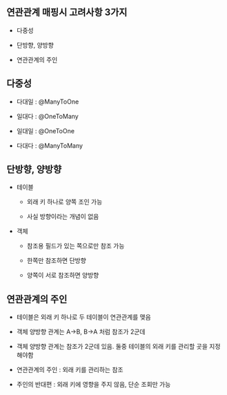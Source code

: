 ## 연관관계 매핑시 고려사항 3가지

- 다중성

- 단방향, 양방향

- 연관관계의 주인

## 다중성

- 다대일 : @ManyToOne

- 일대다 : @OneToMany

- 일대일 : @OneToOne

- 다대다 : @ManyToMany

## 단방향, 양방향

- 테이블

    - 외래 키 하나로 양쪽 조인 가능

    - 사실 방향이라는 개념이 없음

- 객체

    - 참조용 필드가 있는 쪽으로만 참조 가능

    - 한쪽만 참조하면 단방향

    - 양쪽이 서로 참조하면 양방향

## 연관관계의 주인

- 테이블은 외래 키 하나로 두 테이블이 연관관계를 맺음

- 객체 양방향 관계는 A->B, B->A 처럼 참조가 2군데

- 객체 양방향 관계는 참조가 2군데 있음. 둘중 테이블의 외래 키를 관리할 곳을 지정해야함

- 연관관계의 주인 : 외래 키를 관리하는 참조

- 주인의 반대편 : 외래 키에 영향을 주지 않음, 단순 조회만 가능

